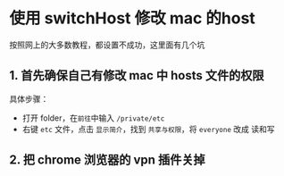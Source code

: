 # 使用 switchHost 修改 mac 的host
按照网上的大多数教程，都设置不成功，这里面有几个坑

## 1. 首先确保自己有修改 mac 中 hosts 文件的权限   
具体步骤：

- 打开 folder，在`前往`中输入 `/private/etc`
- 右键 `etc` 文件，点击 `显示简介`，找到 `共享与权限`，将 `everyone` 改成 读和写

## 2. 把 chrome 浏览器的 vpn 插件关掉    
